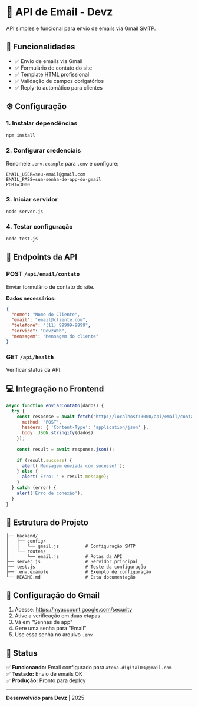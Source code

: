 # 📧 API de Email - Devz

API simples e funcional para envio de emails via Gmail SMTP.

## 🚀 Funcionalidades

- ✅ Envio de emails via Gmail
- ✅ Formulário de contato do site
- ✅ Template HTML profissional
- ✅ Validação de campos obrigatórios
- ✅ Reply-to automático para clientes

## ⚙️ Configuração

### 1. Instalar dependências
```bash
npm install
```

### 2. Configurar credenciais
Renomeie `.env.example` para `.env` e configure:
```env
EMAIL_USER=seu-email@gmail.com
EMAIL_PASS=sua-senha-de-app-do-gmail
PORT=3000
```

### 3. Iniciar servidor
```bash
node server.js
```

### 4. Testar configuração
```bash
node test.js
```

## 📡 Endpoints da API

### POST `/api/email/contato`
Enviar formulário de contato do site.

**Dados necessários:**
```json
{
  "nome": "Nome do Cliente",
  "email": "email@cliente.com",
  "telefone": "(11) 99999-9999",
  "servico": "DevzWeb",
  "mensagem": "Mensagem do cliente"
}
```

### GET `/api/health`
Verificar status da API.

## 💻 Integração no Frontend

```javascript
async function enviarContato(dados) {
  try {
    const response = await fetch('http://localhost:3000/api/email/contato', {
      method: 'POST',
      headers: { 'Content-Type': 'application/json' },
      body: JSON.stringify(dados)
    });
    
    const result = await response.json();
    
    if (result.success) {
      alert('Mensagem enviada com sucesso!');
    } else {
      alert('Erro: ' + result.message);
    }
  } catch (error) {
    alert('Erro de conexão');
  }
}
```

## 📁 Estrutura do Projeto

```
├── backend/
│   ├── config/
│   │   └── gmail.js          # Configuração SMTP
│   └── routes/
│       └── email.js          # Rotas da API
├── server.js                 # Servidor principal
├── test.js                   # Teste da configuração
├── .env.example              # Exemplo de configuração
└── README.md                 # Esta documentação
```

## 🔧 Configuração do Gmail

1. Acesse: https://myaccount.google.com/security
2. Ative a verificação em duas etapas
3. Vá em "Senhas de app"
4. Gere uma senha para "Email"
5. Use essa senha no arquivo `.env`

## 🎯 Status

✅ **Funcionando:** Email configurado para `atena.digital03@gmail.com`  
✅ **Testado:** Envio de emails OK  
✅ **Produção:** Pronto para deploy  

---

**Desenvolvido para Devz** | 2025
